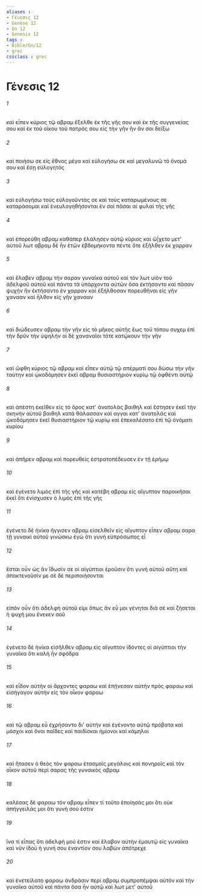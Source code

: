 ```yaml
---
aliases : 
- Γένεσις 12
- Genèse 12
- Gn 12
- Genesis 12
tags : 
- Bible/Gn/12
- grec
cssclass : grec
---
```


# Γένεσις 12

###### 1
καὶ εἶπεν κύριος τῷ αβραμ ἔξελθε ἐκ τῆς γῆς σου καὶ ἐκ τῆς συγγενείας σου καὶ ἐκ τοῦ οἴκου τοῦ πατρός σου εἰς τὴν γῆν ἣν ἄν σοι δείξω
###### 2
καὶ ποιήσω σε εἰς ἔθνος μέγα καὶ εὐλογήσω σε καὶ μεγαλυνῶ τὸ ὄνομά σου καὶ ἔσῃ εὐλογητός
###### 3
καὶ εὐλογήσω τοὺς εὐλογοῦντάς σε καὶ τοὺς καταρωμένους σε καταράσομαι καὶ ἐνευλογηθήσονται ἐν σοὶ πᾶσαι αἱ φυλαὶ τῆς γῆς
###### 4
καὶ ἐπορεύθη αβραμ καθάπερ ἐλάλησεν αὐτῷ κύριος καὶ ὤ|χετο μετ' αὐτοῦ λωτ αβραμ δὲ ἦν ἐτῶν ἑβδομήκοντα πέντε ὅτε ἐξῆλθεν ἐκ χαρραν
###### 5
καὶ ἔλαβεν αβραμ τὴν σαραν γυναῖκα αὐτοῦ καὶ τὸν λωτ υἱὸν τοῦ ἀδελφοῦ αὐτοῦ καὶ πάντα τὰ ὑπάρχοντα αὐτῶν ὅσα ἐκτήσαντο καὶ πᾶσαν ψυχήν ἣν ἐκτήσαντο ἐν χαρραν καὶ ἐξήλθοσαν πορευθῆναι εἰς γῆν χανααν καὶ ἦλθον εἰς γῆν χανααν
###### 6
καὶ διώδευσεν αβραμ τὴν γῆν εἰς τὸ μῆκος αὐτῆς ἕως τοῦ τόπου συχεμ ἐπὶ τὴν δρῦν τὴν ὑψηλήν οἱ δὲ χαναναῖοι τότε κατῴκουν τὴν γῆν
###### 7
καὶ ὤφθη κύριος τῷ αβραμ καὶ εἶπεν αὐτῷ τῷ σπέρματί σου δώσω τὴν γῆν ταύτην καὶ ᾠκοδόμησεν ἐκεῖ αβραμ θυσιαστήριον κυρίῳ τῷ ὀφθέντι αὐτῷ
###### 8
καὶ ἀπέστη ἐκεῖθεν εἰς τὸ ὄρος κατ' ἀνατολὰς βαιθηλ καὶ ἔστησεν ἐκεῖ τὴν σκηνὴν αὐτοῦ βαιθηλ κατὰ θάλασσαν καὶ αγγαι κατ' ἀνατολάς καὶ ᾠκοδόμησεν ἐκεῖ θυσιαστήριον τῷ κυρίῳ καὶ ἐπεκαλέσατο ἐπὶ τῷ ὀνόματι κυρίου
###### 9
καὶ ἀπῆρεν αβραμ καὶ πορευθεὶς ἐστρατοπέδευσεν ἐν τῇ ἐρήμῳ
###### 10
καὶ ἐγένετο λιμὸς ἐπὶ τῆς γῆς καὶ κατέβη αβραμ εἰς αἴγυπτον παροικῆσαι ἐκεῖ ὅτι ἐνίσχυσεν ὁ λιμὸς ἐπὶ τῆς γῆς
###### 11
ἐγένετο δὲ ἡνίκα ἤγγισεν αβραμ εἰσελθεῖν εἰς αἴγυπτον εἶπεν αβραμ σαρα τῇ γυναικὶ αὐτοῦ γινώσκω ἐγὼ ὅτι γυνὴ εὐπρόσωπος εἶ
###### 12
ἔσται οὖν ὡς ἂν ἴδωσίν σε οἱ αἰγύπτιοι ἐροῦσιν ὅτι γυνὴ αὐτοῦ αὕτη καὶ ἀποκτενοῦσίν με σὲ δὲ περιποιήσονται
###### 13
εἰπὸν οὖν ὅτι ἀδελφὴ αὐτοῦ εἰμι ὅπως ἂν εὖ μοι γένηται διὰ σέ καὶ ζήσεται ἡ ψυχή μου ἕνεκεν σοῦ
###### 14
ἐγένετο δὲ ἡνίκα εἰσῆλθεν αβραμ εἰς αἴγυπτον ἰδόντες οἱ αἰγύπτιοι τὴν γυναῖκα ὅτι καλὴ ἦν σφόδρα
###### 15
καὶ εἶδον αὐτὴν οἱ ἄρχοντες φαραω καὶ ἐπῄνεσαν αὐτὴν πρὸς φαραω καὶ εἰσήγαγον αὐτὴν εἰς τὸν οἶκον φαραω
###### 16
καὶ τῷ αβραμ εὖ ἐχρήσαντο δι' αὐτήν καὶ ἐγένοντο αὐτῷ πρόβατα καὶ μόσχοι καὶ ὄνοι παῖδες καὶ παιδίσκαι ἡμίονοι καὶ κάμηλοι
###### 17
καὶ ἤτασεν ὁ θεὸς τὸν φαραω ἐτασμοῖς μεγάλοις καὶ πονηροῖς καὶ τὸν οἶκον αὐτοῦ περὶ σαρας τῆς γυναικὸς αβραμ
###### 18
καλέσας δὲ φαραω τὸν αβραμ εἶπεν τί τοῦτο ἐποίησάς μοι ὅτι οὐκ ἀπήγγειλάς μοι ὅτι γυνή σού ἐστιν
###### 19
ἵνα τί εἶπας ὅτι ἀδελφή μού ἐστιν καὶ ἔλαβον αὐτὴν ἐμαυτῷ εἰς γυναῖκα καὶ νῦν ἰδοὺ ἡ γυνή σου ἐναντίον σου λαβὼν ἀπότρεχε
###### 20
καὶ ἐνετείλατο φαραω ἀνδράσιν περὶ αβραμ συμπροπέμψαι αὐτὸν καὶ τὴν γυναῖκα αὐτοῦ καὶ πάντα ὅσα ἦν αὐτῷ καὶ λωτ μετ' αὐτοῦ

